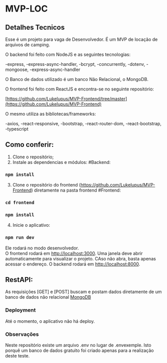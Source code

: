 # MVP-LOC

## Detalhes Tecnicos

Esse é um projeto para vaga de Desenvolvedor. É um MVP de locação de arquivos de camping.

O backend foi feito com NodeJS e as seguintes tecnologias:

-express,
-express-async-handler,
-bcrypt,
-concurrently,
-dotenv,
-mongoose,
-express-async-handler

O Banco de dados utilizado é um banco Não Relacional, o MongoDB.

O frontend foi feito com ReactJS e encontra-se no seguinte repositório:

[https://github.com/Lukelupus/MVP-Frontend/tree/master](https://github.com/Lukelupus/MVP-Frontend)

O mesmo utiliza as bibliotecas/frameworks:

-axios,
-react-responsive,
-bootstrap,
-react-router-dom,
-react-bootstrap,
-typescript


## Como conferir:

1) Clone o repositório;
2) Instale as dependencias e módulos:
#Backend:
### `npm install`
3) Clone o repositório do frontend (https://github.com/Lukelupus/MVP-Frontend) diretamente na pasta frontend
#Frontend:
### `cd frontend`
### `npm install`
4) Inicie o aplicativo:
### `npm run dev`

Ele rodará no modo desenvolvedor.\
O frontend rodará em [http://localhost:3000](http://localhost:3000). Uma janela deve abrir automaticamente para visualizar o projeto. CAso não abra, basta apenas acessar o endereço.
O backend rodará em [http://localhost:8000](http://localhost:8000).


## RestAPI:

As requisições [GET] e [POST] buscam e postam dados diretamente de um banco de dados não relacional [MongoDB](MongoDB)

### Deployment

Até o momento, o aplicativo não há deploy.

### Observações

Neste repositório existe um arquivo .env no lugar de .envexemple. Isto porquê um banco de dados gratuito foi criado apenas para a realização deste teste.


